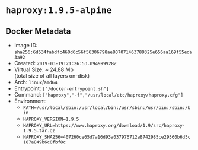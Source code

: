 # `haproxy:1.9.5-alpine`

## Docker Metadata

- Image ID: `sha256:6d534fabdfc460d6c56f56306798ae807071463789325e656aa169f55eda3a92`
- Created: `2019-03-19T21:26:53.094999928Z`
- Virtual Size: ~ 24.88 Mb  
  (total size of all layers on-disk)
- Arch: `linux`/`amd64`
- Entrypoint: `["/docker-entrypoint.sh"]`
- Command: `["haproxy","-f","/usr/local/etc/haproxy/haproxy.cfg"]`
- Environment:
  - `PATH=/usr/local/sbin:/usr/local/bin:/usr/sbin:/usr/bin:/sbin:/bin`
  - `HAPROXY_VERSION=1.9.5`
  - `HAPROXY_URL=https://www.haproxy.org/download/1.9/src/haproxy-1.9.5.tar.gz`
  - `HAPROXY_SHA256=407260ce65d7a16d93a037976712a8742985ce29360b6d5c187a849b6c0fbf8c`
